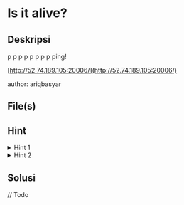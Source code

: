 # Is it alive?

## Deskripsi

p p p p p p p p ping!

[http://52.74.189.105:20006/](http://52.74.189.105:20006/)

author: ariqbasyar

## File(s)

## Hint

<details> 
    <summary>Hint 1</summary>
    <p>rce</p>
</details>

<details> 
    <summary>Hint 2</summary>
    <p>one-liner bash<br>bash injection</p>
</details>

## Solusi

// Todo
